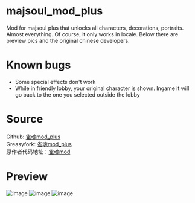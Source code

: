 # majsoul_mod_plus  
Mod for majsoul plus that unlocks all characters, decorations, portraits. Almost everything. Of course, it only works in locale.
Below there are preview pics and the original chinese developers.

# Known bugs
- Some special effects don't work
- While in friendly lobby, your original character is shown. Ingame it will go back to the one you selected outside the lobby

# Source
Github: [雀魂mod_plus](https://github.com/Avenshy/majsoul_mod_plus)  
Greasyfork: [雀魂mod_plus](https://greasyfork.org/zh-CN/scripts/408051-%E9%9B%80%E9%AD%82mod-plus)  
原作者代码地址：[雀魂mod](https://github.com/UsernameFull/majsoul_mod)

# Preview
  
![image](https://github.com/watterle/majsoul_mod_plus/blob/master/preview.png)
![image](https://github.com/watterle/majsoul_mod_plus/blob/master/2.png)
![image](https://github.com/watterle/majsoul_mod_plus/blob/master/3.png)
   
